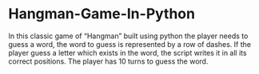 # Hangman-Game-In-Python
In this classic game of “Hangman” built using python the player needs to guess a word, the word to guess is represented by a row of dashes. If the player guess a letter which exists in the word, the script writes it in all its correct positions. The player has 10 turns to guess the word.
